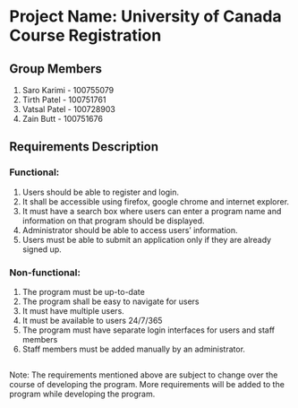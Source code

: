 # Project Name: University of Canada Course Registration
## Group Members

1. Saro Karimi - 100755079
2. Tirth Patel - 100751761
3. Vatsal Patel - 100728903
4. Zain Butt - 100751676



## Requirements Description

### Functional:

1. Users should be able to register and login. 
2. It shall be accessible using firefox, google chrome and internet explorer.
3. It must have a search box where users can enter a program name and information on that program should be displayed.
4. Administrator should be able to access users’ information.
5. Users must be able to submit an application only if they are already signed up.


### Non-functional:

1. The program must be up-to-date
2. The program shall be easy to navigate for users
3. It must have multiple users. 
4. It must be available to users 24/7/365
5. The program must have separate login interfaces for users and staff members
6. Staff members must be added manually by an administrator.

##

Note: The requirements mentioned above are subject to change over the course of developing the program. More requirements will be added to the program while developing the program. 

